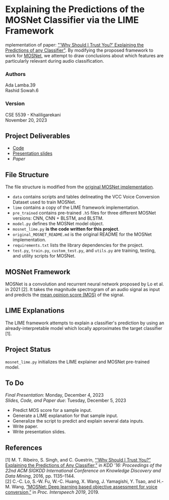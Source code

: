 # Explaining the Predictions of the MOSNet Classifier via the LIME Framework
mplementation of paper: ["'Why Should I Trust You?' Explaining the Predictions of any Classifier"](https://arxiv.org/pdf/1602.04938.pdf). By modifying the proposed framework to work for [MOSNet](https://arxiv.org/pdf/1904.08352.pdf), we attempt to draw conclusions about which features are particularly relevant during audio classification.

### Authors
Ada Lamba.39 </br>
Rashid Sowah.6

### Version
CSE 5539 - Khaliligarekani</br>
November 20, 2023

## Project Deliverables
- [Code](https://github.com/abarach/mosnet-lime)
- [Presentation slides](https://buckeyemailosu-my.sharepoint.com/:p:/r/personal/lamba_39_buckeyemail_osu_edu/Documents/2023.12.04_FinalProjectPresentation_Lamba_Sowah.pptx?d=wc18f462a9f3b4b0fb0672785b4bc809a&csf=1&web=1&e=or9dcY)
- *Paper*

## File Structure
The file structure is modified from the [original MOSNet implementation](https://github.com/lochenchou/MOSNet).
- `data` contains scripts and tables delineating the VCC Voice Conversion Dataset used to train MOSNet. 
- `lime` contains a copy of the LIME framework implementation.
- `pre_trained` contains pre-trained `.h5` files for three different MOSNet versions: CNN, CNN + BLSTM, and BLSTM.
- `model.py` defines the MOSNet model object.
- `mosnet_lime.py` **is the code written for this project**.
- `original_MOSNET_README.md` is the original README for the MOSNet implementation. 
- `requirements.txt` lists the library dependencies for the project. 
- `test.py`, `train.py`, `custom_test.py`, and `utils.py` are training, testing, and utility scripts for MOSNet. 

## MOSNet Framework
MOSNet is a convolution and recurrent neural network proposed by Lo et al. in 2021 [2]. It takes the magnitude spectrogram of an audio signal as input and predicts the [mean opinion score (MOS)](https://en.wikipedia.org/wiki/Mean_opinion_score) of the signal. 

## LIME Explanations 
The LIME framework attempts to explain a classifier's prediction by using an already-interpretable model which locally approximates the target classifier [1]. 

## Project Status
`mosnet_lime.py` initializes the LIME explainer and MOSNet pre-trained model. 

## To Do
*Final Presentation*: Monday, December 4, 2023 </br>
*Slides, Code, and Paper due*: Tuesday, December 5, 2023

- Predict MOS score for a sample input.
- Generate a LIME explanation for that sample input.
- Generalize the script to predict and explain several data inputs. 
- Write paper. 
- Write presentation slides. 

## References
[1] M. T. Ribeiro, S. Singh, and C. Guestrin, [“‘Why Should I Trust You?” Explaining the Predictions of Any Classifier,”](https://arxiv.org/pdf/1602.04938.pdf) in *KDD ’16: Proceedings of the 22nd ACM SIGKDD International Conference on Knowledge Discovery and Data Mining*, 2016, pp. 1135–1144.</br>
[2] C.-C. Lo, S.-W. Fu, W.-C. Huang, X. Wang, J. Yamagishi, Y. Tsao, and H.-M. Wang, [“MOSNet: Deep learning based objective assessment for voice conversion,”](https://arxiv.org/pdf/1904.08352.pdf) in *Proc. Interspeech 2019*, 2019.
